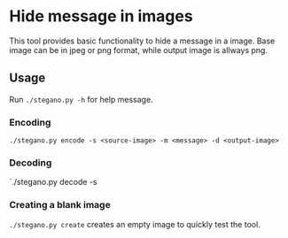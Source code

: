 # Hide message in images

This tool provides basic functionality to hide a message in a image. Base image
can be in jpeg or png format, while output image is allways png.

## Usage

Run `./stegano.py -h` for help message.

### Encoding

`./stegano.py encode -s <source-image> -m <message> -d <output-image>`

### Decoding

`./stegano.py decode -s <source-image>

### Creating a blank image

`./stegano.py create` creates an empty image to quickly test the tool.
